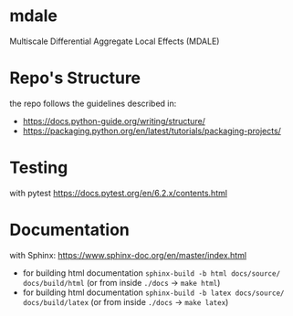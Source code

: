 # mdale
Multiscale Differential Aggregate Local Effects (MDALE)


# Repo's Structure
the repo follows the guidelines described in:

* https://docs.python-guide.org/writing/structure/
* https://packaging.python.org/en/latest/tutorials/packaging-projects/

# Testing

with pytest https://docs.pytest.org/en/6.2.x/contents.html

# Documentation

with Sphinx: https://www.sphinx-doc.org/en/master/index.html

* for building html documentation `sphinx-build -b html docs/source/ docs/build/html` (or from inside `./docs` -> `make html`)  
* for building html documentation `sphinx-build -b latex docs/source/ docs/build/latex` (or from inside `./docs` -> `make latex`)
